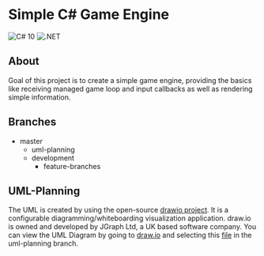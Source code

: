 # Simple C# Game Engine
![C# 10](https://img.shields.io/badge/-C%23_10-acfcf0)
![.NET](https://img.shields.io/badge/-.NET_Framework_4.8-e1aafa)

## About
Goal of this project is to create a simple game engine, providing the basics like receiving managed game loop and input callbacks as well as rendering simple information.

## Branches
- master
    - uml-planning
    - development
        - feature-branches

## UML-Planning
The UML is created by using the open-source [drawio project](https://github.com/jgraph/drawio). 
It is a configurable diagramming/whiteboarding visualization application. draw.io is owned and developed by JGraph Ltd, a UK based software company.
You can view the UML Diagram by going to [draw.io](https://www.diagrams.net/) and selecting this [file](https://github.com/Afired/CSharpGameEngine/blob/uml-planning/CSharpGameEngine.drawio) in the uml-planning branch.
